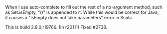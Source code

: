 When I use auto-complete to fill out the rest of a no-argument method, such as Set.isEmpty, "()" is appended to it.  While this would be correct for Java, it causes a "isEmpty does not take parameters" error in Scala.

This is build 2.8.0.r19766.
(In r20111) Fixed #2738.

